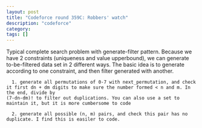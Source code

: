 ```yaml
---
layout: post
title: "Codeforce round 359C: Robbers' watch"
description: "codeforce"
category: 
tags: []
---
```


Typical complete search problem with generate-filter pattern. Because we have 2 constraints (uniqueness and value upperbound), we can
generate to-be-filtered data set in 2 different ways. The basic idea is to generate according to one constraint, and then filter generated
with another.

```
  1. generate all permutations of 0-7 with next_permutation, and check it first dn + dm digits to make sure the number formed < n and m. In the end, divide by
(7-dn-dm)! to filter out duplications. You can also use a set to maintain it, but it is more cumbersome to code

  2. generate all possible (n, m) pairs, and check this pair has no duplicate. I find this is easiler to code.
```

